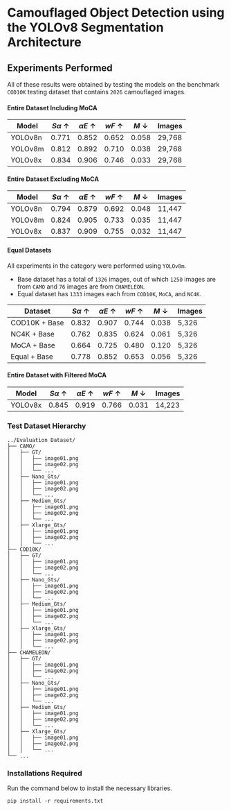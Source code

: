 # Camouflaged Object Detection using the YOLOv8 Segmentation Architecture

## Experiments Performed

All of these results were obtained by testing the models on the benchmark ``COD10K`` testing dataset that contains ``2026`` camouflaged images.

#### Entire Dataset Including MoCA

| Model | $S\alpha$ &#8593; | $\alpha E$ &#8593; | $wF$ &#8593; | $M$ &#8595; | Images |
| --- | --- | --- | --- | --- | --- |
| YOLOv8n | 0.771 | 0.852 | 0.652 | 0.058 | 29,768 |
| YOLOv8m | 0.812 | 0.892 | 0.710 | 0.038 | 29,768 |
| YOLOv8x | 0.834 | 0.906 | 0.746 | 0.033 | 29,768 |

#### Entire Dataset Excluding MoCA

| Model | $S\alpha$ &#8593; | $\alpha E$ &#8593; | $wF$ &#8593; | $M$ &#8595; | Images |
| --- | --- | --- | --- | --- | --- |
| YOLOv8n | 0.794 | 0.879 | 0.692 | 0.048 | 11,447 |
| YOLOv8m | 0.824 | 0.905 | 0.733 | 0.035 | 11,447 |
| YOLOv8x | 0.837 | 0.909 | 0.755 | 0.032 | 11,447 |

#### Equal Datasets
All experiments in the category were performed using ``YOLOv8m``.

- Base dataset has a total of ``1326`` images, out of which ``1250`` images are from ``CAMO`` and ``76`` images are from ``CHAMELEON``.
- Equal dataset has ``1333`` images each from ``COD10K``, ``MoCA``, and ``NC4K``.

| Dataset | $S\alpha$ &#8593; | $\alpha E$ &#8593; | $wF$ &#8593; | $M$ &#8595; | Images |
| --- | --- | --- | --- | --- | --- |
| COD10K + Base | 0.832 | 0.907 | 0.744 | 0.038 | 5,326 |
| NC4K + Base | 0.762 | 0.835 | 0.624 | 0.061 | 5,326 |
| MoCA + Base | 0.664 | 0.725 | 0.480 | 0.120 | 5,326 |
| Equal + Base| 0.778 | 0.852 | 0.653 | 0.056 | 5,326 |

#### Entire Dataset with Filtered MoCA

| Model | $S\alpha$ &#8593; | $\alpha E$ &#8593; | $wF$ &#8593; | $M$ &#8595; | Images |
| --- | --- | --- | --- | --- | --- |
| YOLOv8x | 0.845 | 0.919 | 0.766 | 0.031 | 14,223 |


### Test Dataset Hierarchy

```
../Evaluation Dataset/   
├── CAMO/           
│   ├── GT/
│   │   ├── image01.png
│   │   ├── image02.png
│   │   └── ...
│   ├── Nano_Gts/        
│   │   ├── image01.png
│   │   ├── image02.png
│   │   └── ...
│   ├── Medium_Gts/        
│   │   ├── image01.png
│   │   ├── image02.png
│   │   └── ...
│   ├── Xlarge_Gts/        
│   │   ├── image01.png
│   │   ├── image02.png
│   │   └── ...
├── COD10K/ 
│   ├── GT/
│   │   ├── image01.png
│   │   ├── image02.png
│   │   └── ...
│   ├── Nano_Gts/        
│   │   ├── image01.png
│   │   ├── image02.png
│   │   └── ...
│   ├── Medium_Gts/        
│   │   ├── image01.png
│   │   ├── image02.png
│   │   └── ...
│   ├── Xlarge_Gts/        
│   │   ├── image01.png
│   │   ├── image02.png
│   │   └── ...
├── CHAMELEON/ 
│   ├── GT/
│   │   ├── image01.png
│   │   ├── image02.png
│   │   └── ...
│   ├── Nano_Gts/        
│   │   ├── image01.png
│   │   ├── image02.png
│   │   └── ...
│   ├── Medium_Gts/        
│   │   ├── image01.png
│   │   ├── image02.png
│   │   └── ...
│   ├── Xlarge_Gts/        
│   │   ├── image01.png
│   │   ├── image02.png
│   │   └── ...
└── ...
```

### Installations Required
Run the command below to install the necessary libraries.
```
pip install -r requirements.txt
```


